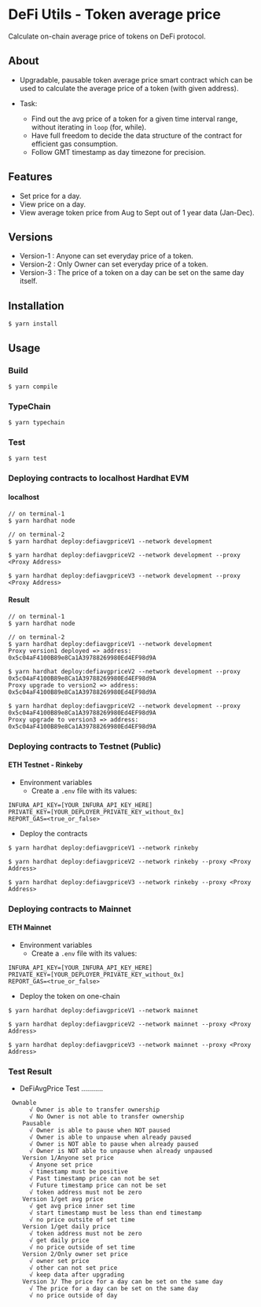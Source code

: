 # DeFi Utils - Token average price
Calculate on-chain average price of tokens on DeFi protocol.

## About
* Upgradable, pausable token average price smart contract which can be used to calculate the average price of a token (with given address).
* Task:
  
	- Find out the avg price of a token for a given time interval range, without iterating in `loop` (for, while).
	- Have full freedom to decide the data structure of the contract for efficient gas consumption.
	- Follow GMT timestamp as day timezone for precision.

## Features
* Set price for a day.
* View price on a day.
* View average token price from Aug to Sept out of 1 year data (Jan-Dec).

## Versions
- Version-1 :  Anyone can set everyday price of a token.
- Version-2 :  Only Owner can set everyday price of a token.
- Version-3 :  The price of a token on a day can be set on the same day itself.

## Installation
```console
$ yarn install
```

## Usage

### Build
```console
$ yarn compile
```

### TypeChain
```console
$ yarn typechain
```

### Test
```console
$ yarn test
```

### Deploying contracts to localhost Hardhat EVM
#### localhost
```console
// on terminal-1
$ yarn hardhat node

// on terminal-2
$ yarn hardhat deploy:defiavgpriceV1 --network development

$ yarn hardhat deploy:defiavgpriceV2 --network development --proxy <Proxy Address>

$ yarn hardhat deploy:defiavgpriceV3 --network development --proxy <Proxy Address>
```

#### Result
```console
// on terminal-1
$ yarn hardhat node

// on terminal-2
$ yarn hardhat deploy:defiavgpriceV1 --network development
Proxy version1 deployed => address: 0x5c04aF4100B89e8Ca1A39788269980Ed4EF98d9A

$ yarn hardhat deploy:defiavgpriceV2 --network development --proxy 0x5c04aF4100B89e8Ca1A39788269980Ed4EF98d9A
Proxy upgrade to version2 => address: 0x5c04aF4100B89e8Ca1A39788269980Ed4EF98d9A

$ yarn hardhat deploy:defiavgpriceV2 --network development --proxy 0x5c04aF4100B89e8Ca1A39788269980Ed4EF98d9A
Proxy upgrade to version3 => address: 0x5c04aF4100B89e8Ca1A39788269980Ed4EF98d9A
```


### Deploying contracts to Testnet (Public)
#### ETH Testnet - Rinkeby
* Environment variables
	- Create a `.env` file with its values:
```
INFURA_API_KEY=[YOUR_INFURA_API_KEY_HERE]
PRIVATE_KEY=[YOUR_DEPLOYER_PRIVATE_KEY_without_0x]
REPORT_GAS=<true_or_false>
```

* Deploy the contracts
```console
$ yarn hardhat deploy:defiavgpriceV1 --network rinkeby

$ yarn hardhat deploy:defiavgpriceV2 --network rinkeby --proxy <Proxy Address> 

$ yarn hardhat deploy:defiavgpriceV3 --network rinkeby --proxy <Proxy Address>
```

### Deploying contracts to Mainnet
#### ETH Mainnet
* Environment variables
	- Create a `.env` file with its values:
```
INFURA_API_KEY=[YOUR_INFURA_API_KEY_HERE]
PRIVATE_KEY=[YOUR_DEPLOYER_PRIVATE_KEY_without_0x]
REPORT_GAS=<true_or_false>
```

* Deploy the token on one-chain
```console
$ yarn hardhat deploy:defiavgpriceV1 --network mainnet

$ yarn hardhat deploy:defiavgpriceV2 --network mainnet --proxy <Proxy Address>

$ yarn hardhat deploy:defiavgpriceV3 --network mainnet --proxy <Proxy Address>
```


### Test Result
*  DeFiAvgPrice Test ...........
```console
 Ownable
      √ Owner is able to transfer ownership
      √ No Owner is not able to transfer ownership
    Pausable
      √ Owner is able to pause when NOT paused
      √ Owner is able to unpause when already paused
      √ Owner is NOT able to pause when already paused
      √ Owner is NOT able to unpause when already unpaused
    Version 1/Anyone set price
      √ Anyone set price
      √ timestamp must be positive
      √ Past timestamp price can not be set
      √ Future timestamp price can not be set
      √ token address must not be zero
    Version 1/get avg price
      √ get avg price inner set time
      √ start timestamp must be less than end timestamp
      √ no price outsite of set time
    Version 1/get daily price
      √ token address must not be zero
      √ get daily price
      √ no price outside of set time
    Version 2/Only owner set price
      √ owner set price
      √ other can not set price
      √ keep data after upgrading
    Version 3/ The price for a day can be set on the same day
      √ The price for a day can be set on the same day
      √ no price outside of day
```
